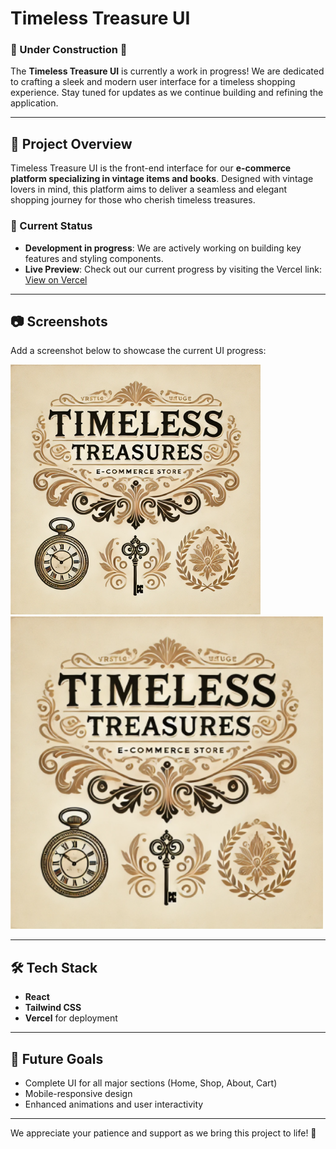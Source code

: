 # Timeless Treasure UI

### 🚧 Under Construction 🚧
The **Timeless Treasure UI** is currently a work in progress! We are dedicated to crafting a sleek and modern user interface for a timeless shopping experience. Stay tuned for updates as we continue building and refining the application.

---

## 📌 Project Overview
Timeless Treasure UI is the front-end interface for our **e-commerce platform specializing in vintage items and books**. Designed with vintage lovers in mind, this platform aims to deliver a seamless and elegant shopping journey for those who cherish timeless treasures.

### 🌟 Current Status
- **Development in progress**: We are actively working on building key features and styling components.
- **Live Preview**: Check out our current progress by visiting the Vercel link:
  [View on Vercel](#)

---

## 📷 Screenshots
Add a screenshot below to showcase the current UI progress:

![Timeless Treasure UI Screenshot](intro.png)
<img src="intro.png" alt="Timeless Treasure UI Screenshot" width="500" />

---

## 🛠️ Tech Stack
- **React**
- **Tailwind CSS**
- **Vercel** for deployment

---

## 🚀 Future Goals
- Complete UI for all major sections (Home, Shop, About, Cart)
- Mobile-responsive design
- Enhanced animations and user interactivity

---

We appreciate your patience and support as we bring this project to life! 💎
